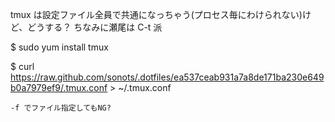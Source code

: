 tmux は設定ファイル全員で共通になっちゃう(プロセス毎にわけられない)けど、どうする？ ちなみに瀬尾は C-t 派

$ sudo yum install tmux

$ curl https://raw.github.com/sonots/.dotfiles/ea537ceab931a7a8de171ba230e649b0a7979ef9/.tmux.conf > ~/.tmux.conf

```
-f でファイル指定してもNG?
```
